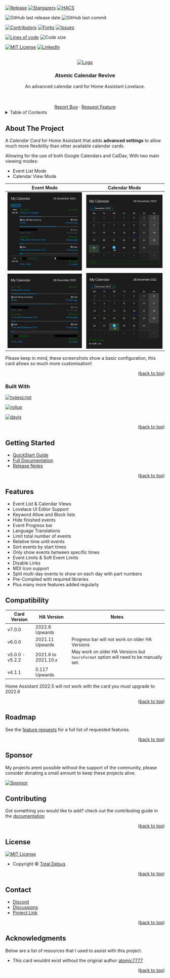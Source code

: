 <a name="readme-top"></a>

[![Release][release-shield]][release-url]
[![Stargazers][stars-shield]][stars-url]
[![HACS][hacs-shield]][hacs-url]

![GitHub last release date][gh-last-release-date]
![GitHub last commit][gh-last-commit]

[![Contributors][contributors-shield]][contributors-url]
[![Forks][forks-shield]][forks-url]
[![Issues][issues-shield]][issues-url]

[![Lines of code][lines]][lines-url]
![Code size][code-size]

[![MIT License][license-shield]][license-url]
[![LinkedIn][linkedin-shield]][linkedin-url]

<!-- PROJECT LOGO -->
<br />
<div align="center">
  <a href="https://github.com/totaldebug/atomic-calendar-revive">
    <img src=".github/img/atomic_calendar_revive.png" alt="Logo">
  </a>

  <h3 align="center">Atomic Calendar Revive</h3>

  <p align="center">
    An advanced calendar card for Home Assistant Lovelace.
  </p>
    <br />
    <br />
    <a href="https://github.com/totaldebug/atomic-calendar-revive/issues/new?assignees=&labels=type%2Fbug&template=bug_report.yml">Report Bug</a>
    ·
    <a href="https://github.com/totaldebug/atomic-calendar-revive/discussions/categories/feature-requests">Request Feature</a>

</div>



<!-- TABLE OF CONTENTS -->
<details>
  <summary>Table of Contents</summary>
  <ol>
    <li>
      <a href="#about-the-project">About The Project</a>
      <ul>
        <li><a href="#built-with">Built With</a></li>
      </ul>
    </li>
    <li><a href="#getting-started">Getting Started</a></li>
    <li><a href="#features">Features</a></li>
    <li><a href="#compatibility">Compatibility</a></li>
    <li><a href="#roadmap">Roadmap</a></li>
    <li><a href="#sponsor">Sponsor</a></li>
    <li><a href="#contributing">Contributing</a></li>
    <li><a href="#license">License</a></li>
    <li><a href="#contact">Contact</a></li>
    <li><a href="#acknowledgments">Acknowledgments</a></li>
  </ol>
</details>



<!-- ABOUT THE PROJECT -->
## About The Project

A *Calendar Card* for Home Assistant that adds **advanced settings** to allow much
more flexibility than other available calendar cards.

Allowing for the use of both Google Calendars and CalDav, With two main viewing modes:

* Event List Mode
* Calendar View Mode

| Event Mode | Calendar Mode |
| ------------- | ---------- |
| <img src=".github/img/event-mode-example.png" width="300"/> | <img src=".github/img/calendar-mode-allday.png" width="300"/> |
| <img src=".github/img/event-mode-no-date.png" width="300"/> | <img src=".github/img/calendar-mode-today.png" width="300"/> |

Please keep in mind, these screenshots show a basic configuration, this card allows so much more customisation!


<p align="right">(<a href="#readme-top">back to top</a>)</p>


### Built With

[![typescript][typescript]][typescript-url]

[![rollup][rollup]][rollup-url]

[![dayjs][dayjs]][dayjs-url]

<p align="right">(<a href="#readme-top">back to top</a>)</p>

<!-- GETTING STARTED -->
## Getting Started

* [QuickStart Guide](https://docs.totaldebug.uk/atomic-calendar-revive/overview/quickstart.html)
* [Full Documentation](https://docs.totaldebug.uk/atomic-calendar-revive)
* [Release Notes](https://github.com/totaldebug/atomic-calendar-revive/releases)

<p align="right">(<a href="#readme-top">back to top</a>)</p>

## Features

* Event List & Calendar Views
* Lovelace UI Editor Support
* Keyword Allow and Block lists
* Hide finished events
* Event Progress bar
* Language Translations
* Limit total number of events
* Relative time until events
* Sort events by start times
* Only show events between specific times
* Event Limits & Soft Event Limits
* Disable Links
* MDI Icon support
* Split multi-day events to show on each day with part numbers
* Pre-Compiled with required libraries
* Plus many more features added regularly

## Compatibility

| Card Version | HA Version | Notes |
| --- | --- | --- |
| v7.0.0 | 2022.6 Upwards |  |
| v6.0.0 | 2021.11 Upwards | Progress bar will not work on older HA Versions |
| v5.0.0 - v5.2.2 | 2021.6 to 2021.10.x | May work on older HA Versions but `hoursFormat` option will need to be manually set. |
| v4.1.1 | 0.117 Upwards |

Home Assistant 2022.5 will not work with the card you must upgrade to 2022.6

<p align="right">(<a href="#readme-top">back to top</a>)</p>

<!-- ROADMAP -->
## Roadmap

See the [feature requests](https://github.com/totaldebug/atomic-calendar-revive/discussions/categories/feature-requests) for a full list of requested features.

<p align="right">(<a href="#readme-top">back to top</a>)</p>

## Sponsor

My projects arent possible without the support of the community, please consider donating a small amount to keep these projects alive.

[![Sponsor][Sponsor]][Sponsor-url]

<!-- CONTRIBUTING -->
## Contributing

Got something you would like to add? check out the contributing guide in the [documentation](https://docs.totaldebug.uk/atomic-calendar-revive)

<p align="right">(<a href="#readme-top">back to top</a>)</p>


<!-- LICENSE -->
## License

[![MIT License][license-shield]][license-url]

* Copyright © [Total Debug](https://totaldebug.uk).

<p align="right">(<a href="#readme-top">back to top</a>)</p>


<!-- CONTACT -->
## Contact

* [Discord](https://discord.gg/6fmekudc8Q)
* [Discussions](https://github.com/totaldebug/atomic-calendar-revive/discussions)
* [Project Link](https://github.com/totaldebug/atomic-calendar-revive)

<p align="right">(<a href="#readme-top">back to top</a>)</p>

<!-- ACKNOWLEDGMENTS -->
## Acknowledgments

Below are a list of resources that I used to assist with this project.

* This card wouldnt exist without the original author [atomic7777](https://github.com/atomic7777)

<p align="right">(<a href="#readme-top">back to top</a>)</p>


<!-- MARKDOWN LINKS & IMAGES -->
<!-- https://www.markdownguide.org/basic-syntax/#reference-style-links -->
[release-shield]: https://img.shields.io/github/v/release/totaldebug/atomic-calendar-revive?color=ff7034&label=Release&sort=semver&style=flat-square
[release-url]: https://github.com/totaldebug/atomic-calendar-revive/releases
[contributors-shield]: https://img.shields.io/github/contributors/totaldebug/atomic-calendar-revive.svg?style=flat-square
[contributors-url]: https://github.com/totaldebug/atomic-calendar-revive/graphs/contributors
[forks-shield]: https://img.shields.io/github/forks/totaldebug/atomic-calendar-revive.svg?style=flat-square
[forks-url]: https://github.com/totaldebug/atomic-calendar-revive/network/members
[stars-shield]: https://img.shields.io/github/stars/totaldebug/atomic-calendar-revive.svg?style=flat-square
[stars-url]: https://github.com/totaldebug/atomic-calendar-revive/stargazers
[issues-shield]: https://img.shields.io/github/issues/totaldebug/atomic-calendar-revive.svg?style=flat-square
[issues-url]: https://github.com/totaldebug/atomic-calendar-revive/issues
[license-shield]: https://img.shields.io/github/license/totaldebug/atomic-calendar-revive.svg?style=flat-square
[license-url]: https://github.com/totaldebug/atomic-calendar-revive/blob/master/LICENSE
[linkedin-shield]: https://img.shields.io/badge/-LinkedIn-black.svg?style=flat-square&logo=linkedin&colorB=555
[linkedin-url]: https://linkedin.com/in/marksie1988
[hacs-shield]: https://img.shields.io/badge/HACS-Default-orange.svg?style=flat-square
[hacs-url]: https://github.com/hacs/integration

[gh-last-release-date]: https://img.shields.io/github/release-date/totaldebug/atomic-calendar-revive?style=flat-square&label=Last%20Release%20Date&logo=github&logoColor=white
[gh-last-commit]: https://img.shields.io/github/last-commit/totaldebug/atomic-calendar-revive.svg?style=flat-square&logo=github&label=Last%20Commit&logoColor=white

[lines]: https://img.shields.io/tokei/lines/github/totaldebug/atomic-calendar-revive?style=flat-square
[lines-url]: https://github.com/totaldebug/atomic-calendar-revive
[code-size]: https://img.shields.io/github/languages/code-size/totaldebug/atomic-calendar-revive?style=flat-square


[Sponsor]: https://img.shields.io/badge/sponsor-000?style=flat-square&logo=githubsponsors&logoColor=red
[Sponsor-url]: https://github.com/sponsors/marksie1988

[typescript]: https://img.shields.io/badge/TypeScript-blue?style=flat-square&logo=TypeScript&logoColor=white
[typescript-url]: https://www.typescriptlang.org/
[rollup]: https://img.shields.io/badge/Rollup.js-000?style=flat-square&logo=rollup.js&logoColor=red
[rollup-url]: https://rollupjs.org/guide/en/
[dayjs]: https://img.shields.io/badge/Day.js-000?style=flat-square
[dayjs-url]: https://day.js.org/

